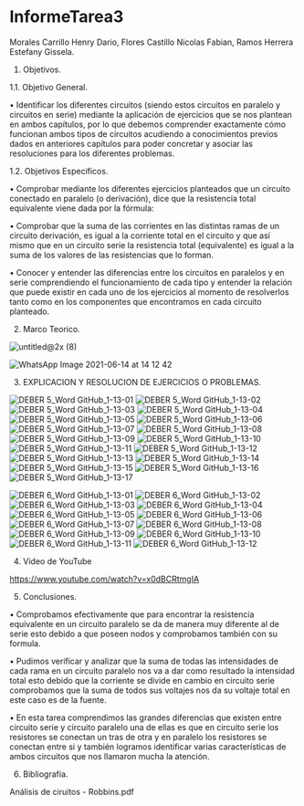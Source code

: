 # InformeTarea3

Morales Carrillo Henry Dario, Flores Castillo Nicolas Fabian, Ramos Herrera Estefany Gissela.

1. Objetivos.


1.1. Objetivo General.

•	Identificar los diferentes circuitos (siendo estos circuitos en paralelo y circuitos en serie) mediante la aplicación de ejercicios que se nos plantean en ambos capítulos, por lo que debemos comprender exactamente cómo funcionan ambos tipos de circuitos acudiendo a conocimientos previos dados en anteriores capítulos para poder concretar y asociar las resoluciones para los diferentes problemas.

1.2. Objetivos Especificos.

•	Comprobar mediante los diferentes ejercicios planteados que un circuito conectado en paralelo (o derivación), dice que la resistencia total equivalente viene dada por la fórmula:

•	Comprobar que la suma de las corrientes en las distintas ramas de un circuito derivación, es igual a la corriente total en el circuito y que así mismo que en un circuito serie la resistencia total (equivalente) es igual a la suma de los valores de las resistencias que lo forman.

•	Conocer y entender las diferencias entre los circuitos en paralelos y en serie comprendiendo el funcionamiento de cada tipo y entender la relación que puede existir en cada uno de los ejercicios al momento de resolverlos tanto como en los componentes que encontramos en cada circuito planteado. 


2. Marco Teorico.

![untitled@2x (8)](https://user-images.githubusercontent.com/85144847/122058844-acfb7c00-cdb1-11eb-8288-547a403fb083.png)

![WhatsApp Image 2021-06-14 at 14 12 42](https://user-images.githubusercontent.com/85144847/122015138-727bea00-cd85-11eb-8c56-fdd27c4876bc.jpeg)


3. EXPLICACION Y RESOLUCION DE EJERCICIOS O PROBLEMAS.

![DEBER 5_Word GitHub_1-13-01](https://user-images.githubusercontent.com/85144847/122070946-fa7ce680-cdbb-11eb-9285-a24274745b1d.png)
![DEBER 5_Word GitHub_1-13-02](https://user-images.githubusercontent.com/85144847/122070955-fbae1380-cdbb-11eb-87bb-4aa3907e495b.png)
![DEBER 5_Word GitHub_1-13-03](https://user-images.githubusercontent.com/85144847/122070956-fbae1380-cdbb-11eb-91cb-2967322ec58d.png)
![DEBER 5_Word GitHub_1-13-04](https://user-images.githubusercontent.com/85144847/122070960-fc46aa00-cdbb-11eb-9481-73a192aaa0c5.png)
![DEBER 5_Word GitHub_1-13-05](https://user-images.githubusercontent.com/85144847/122070963-fcdf4080-cdbb-11eb-83d6-3bbfa28b8132.png)
![DEBER 5_Word GitHub_1-13-06](https://user-images.githubusercontent.com/85144847/122070965-fcdf4080-cdbb-11eb-8f99-4e996c3f7fe0.png)
![DEBER 5_Word GitHub_1-13-07](https://user-images.githubusercontent.com/85144847/122070968-fd77d700-cdbb-11eb-8af7-07e15a6e6a0d.png)
![DEBER 5_Word GitHub_1-13-08](https://user-images.githubusercontent.com/85144847/122070970-fd77d700-cdbb-11eb-888b-2d00fa3c8bc8.png)
![DEBER 5_Word GitHub_1-13-09](https://user-images.githubusercontent.com/85144847/122070972-fe106d80-cdbb-11eb-80b5-b625ed1fe056.png)
![DEBER 5_Word GitHub_1-13-10](https://user-images.githubusercontent.com/85144847/122070975-fe106d80-cdbb-11eb-8d1c-946b5ae903e0.png)
![DEBER 5_Word GitHub_1-13-11](https://user-images.githubusercontent.com/85144847/122070976-fea90400-cdbb-11eb-9666-61a2e1b62b9b.png)
![DEBER 5_Word GitHub_1-13-12](https://user-images.githubusercontent.com/85144847/122070979-fea90400-cdbb-11eb-974f-c87220662abd.png)
![DEBER 5_Word GitHub_1-13-13](https://user-images.githubusercontent.com/85144847/122070981-ff419a80-cdbb-11eb-9019-7f7d2107c720.png)
![DEBER 5_Word GitHub_1-13-14](https://user-images.githubusercontent.com/85144847/122070983-ff419a80-cdbb-11eb-8253-134697817e22.png)
![DEBER 5_Word GitHub_1-13-15](https://user-images.githubusercontent.com/85144847/122070985-ffda3100-cdbb-11eb-9087-e8ce78d06261.png)
![DEBER 5_Word GitHub_1-13-16](https://user-images.githubusercontent.com/85144847/122070986-ffda3100-cdbb-11eb-8db6-c327ddf420ac.png)
![DEBER 5_Word GitHub_1-13-17](https://user-images.githubusercontent.com/85144847/122070989-0072c780-cdbc-11eb-975a-293269bb9973.png)


![DEBER 6_Word GitHub_1-13-01](https://user-images.githubusercontent.com/85144847/122071036-08cb0280-cdbc-11eb-8a98-cd8fdd5ebc88.png)
![DEBER 6_Word GitHub_1-13-02](https://user-images.githubusercontent.com/85144847/122071040-09639900-cdbc-11eb-94dc-ff3c8bbbebfe.png)
![DEBER 6_Word GitHub_1-13-03](https://user-images.githubusercontent.com/85144847/122071043-09fc2f80-cdbc-11eb-9c4a-e188e38ff116.png)
![DEBER 6_Word GitHub_1-13-04](https://user-images.githubusercontent.com/85144847/122071045-09fc2f80-cdbc-11eb-9a07-9507cd3b582a.png)
![DEBER 6_Word GitHub_1-13-05](https://user-images.githubusercontent.com/85144847/122071047-0a94c600-cdbc-11eb-9074-690c96f87192.png)
![DEBER 6_Word GitHub_1-13-06](https://user-images.githubusercontent.com/85144847/122071048-0a94c600-cdbc-11eb-84ef-597377167104.png)
![DEBER 6_Word GitHub_1-13-07](https://user-images.githubusercontent.com/85144847/122071049-0b2d5c80-cdbc-11eb-9484-e068346775c5.png)
![DEBER 6_Word GitHub_1-13-08](https://user-images.githubusercontent.com/85144847/122071053-0b2d5c80-cdbc-11eb-9225-8d1d2196b1b5.png)
![DEBER 6_Word GitHub_1-13-09](https://user-images.githubusercontent.com/85144847/122071055-0bc5f300-cdbc-11eb-92aa-676ef28846f3.png)
![DEBER 6_Word GitHub_1-13-10](https://user-images.githubusercontent.com/85144847/122071059-0bc5f300-cdbc-11eb-9aa5-895c7a1055ac.png)
![DEBER 6_Word GitHub_1-13-11](https://user-images.githubusercontent.com/85144847/122071061-0c5e8980-cdbc-11eb-9b2a-2e60a2cbeb71.png)
![DEBER 6_Word GitHub_1-13-12](https://user-images.githubusercontent.com/85144847/122071062-0c5e8980-cdbc-11eb-8546-7c41615e9006.png)


4. Video de YouTube

https://www.youtube.com/watch?v=x0dBCRtmgIA

5. Conclusiones.

•	Comprobamos efectivamente que para encontrar la resistencia equivalente en un circuito paralelo se da de manera muy diferente al de serie esto debido a que poseen nodos y comprobamos también con su formula.

•	Pudimos verificar y analizar que la suma de todas las intensidades de cada rama en un circuito paralelo nos va a dar como resultado la intensidad total esto debido que la corriente se divide en cambio en circuito serie comprobamos que la suma de todos sus voltajes nos da su voltaje total en este caso es de la fuente.

•	En esta tarea comprendimos las grandes diferencias que existen entre circuito serie y circuito paralelo una de ellas es que en circuito serie los resistores se conectan un tras de otra y en paralelo los resistores se conectan entre si y también logramos identificar varias características de ambos circuitos que nos llamaron mucha la atención. 

6. Bibliografia.


Análisis de ciruitos - Robbins.pdf
